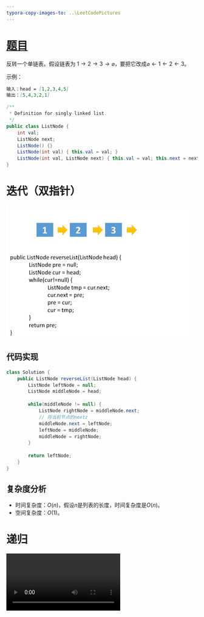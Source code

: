 ```yaml
---
typora-copy-images-to: ..\LeetCodePictures
---
```


# [题目](https://leetcode-cn.com/problems/reverse-linked-list/)

反转一个单链表。假设链表为 $1 \rightarrow 2 \rightarrow 3 \rightarrow \varnothing$，要把它改成$\varnothing \leftarrow 1 \leftarrow 2 \leftarrow 3$。

示例：

```markdown
输入：head = [1,2,3,4,5]
输出：[5,4,3,2,1]
```

```java
/**
 * Definition for singly-linked list.
 */
public class ListNode {
    int val;
    ListNode next;
    ListNode() {}
    ListNode(int val) { this.val = val; }
    ListNode(int val, ListNode next) { this.val = val; this.next = next; }
}
```



# 迭代（双指针）

![206](../LeetCodePictures/206.gif)

## 代码实现

```java
class Solution {
    public ListNode reverseList(ListNode head) {
        ListNode leftNode = null;
        ListNode middleNode = head;

        while(middleNode != null) {
            ListNode rightNode = middleNode.next;
            // 将当前节点的nextz
            middleNode.next = leftNode;
            leftNode = middleNode;
            middleNode = rightNode;
        }

        return leftNode;
    }
}
```



## 复杂度分析

- 时间复杂度：$O(n)$，假设$n$是列表的长度，时间复杂度是$O(n)$。
- 空间复杂度：$O(1)$。



# 递归

<video src="../LeetCodePictures/206_递归反转链表.mp4" />

递归的关键在于反向工作。

**假设列表的其余部分已经被反转，现在该如何反转它前面的部分**？

假设列表为：$n_{1}\rightarrow ... \rightarrow n_{k-1} \rightarrow n_{k} \rightarrow n_{k+1} \rightarrow ... \rightarrow n_{m} \rightarrow \varnothing$，

若从节点$n_{k+1}$到$n_{m}$已经被反转，而当前正处于$n_{k}$：$n_{1}\rightarrow ... \rightarrow n_{k-1} \rightarrow n_{k} \rightarrow n_{k+1} \leftarrow ... \leftarrow n_{m}$

希望$n_{k+1}$的下一个节点指向$n_{k}$，所以，$n_{k}.nextNode.nextNode = n_{k}$，即$n_{k+1}.nextNode \rightarrow n_{k}$。

需要注意的是，$n_{1}$的下一个必须指向 $Ø$。如果忽略了这一点，链表中可能会产生循环。如果使用大小为 2 的链表测试代码，则可能会捕获此错误。

## 代码实现

```java
class ReverseLinkedList {
    public ListNode reverseList(ListNode head) {
        if(head == null || head.next == null)
            return head;
        
        // 将拿到的链表反转，然后返回反转后的链表的头结点
        ListNode cur = reverseList(head.next);
        // 局部的处理（head指向右，其余右侧部分都已反转了）
        head.next.next = head;
        head.next = null;
        return cur;
    }
}
```

## 复杂度分析

- 时间复杂度：$O(n)$，假设$n$是列表的长度，那么时间复杂度为$O(n)$。
- 空间复杂度：$O(n)$，由于使用递归，将会**使用隐式栈空间**。递归深度可能会达到$n$层。







